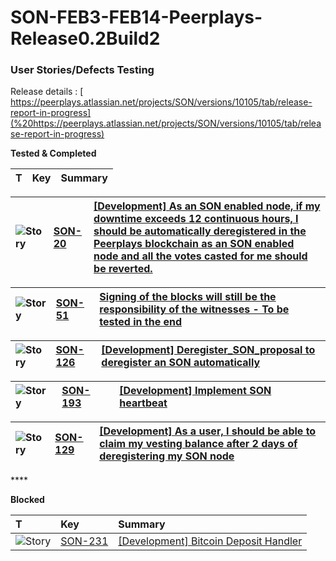# SON-FEB3-FEB14-Peerplays-Release0.2Build2

### **User Stories/Defects Testing** <a id="SON-FEB3-FEB14-Peerplays-Release0.2Build1-UserStories/DefectsTesting"></a>

 Release details : [ https://peerplays.atlassian.net/projects/SON/versions/10105/tab/release-report-in-progress](%20https://peerplays.atlassian.net/projects/SON/versions/10105/tab/release-report-in-progress)



**Tested & Completed** 

| T | Key | Summary |
| :--- | :--- | :--- |


| ![Story](https://peerplays.atlassian.net/secure/viewavatar?size=medium&avatarId=10315&avatarType=issuetype) | [SON-20](https://peerplays.atlassian.net/browse/SON-20) | [\[Development\] As an SON enabled node, if my downtime exceeds 12 continuous hours, I should be automatically deregistered in the Peerplays blockchain as an SON enabled node and all the votes casted for me should be reverted.](https://peerplays.atlassian.net/browse/SON-20) |
| :--- | :--- | :--- |


| ![Story](https://peerplays.atlassian.net/secure/viewavatar?size=medium&avatarId=10315&avatarType=issuetype) | [SON-51](https://peerplays.atlassian.net/browse/SON-51) | [Signing of the blocks will still be the responsibility of the witnesses - To be tested in the end](https://peerplays.atlassian.net/browse/SON-51) |
| :--- | :--- | :--- |


| ![Story](https://peerplays.atlassian.net/secure/viewavatar?size=medium&avatarId=10315&avatarType=issuetype) | [SON-126](https://peerplays.atlassian.net/browse/SON-126) | [\[Development\] Deregister\_SON\_proposal to deregister an SON automatically](https://peerplays.atlassian.net/browse/SON-126) |
| :--- | :--- | :--- |


| ![Story](https://peerplays.atlassian.net/secure/viewavatar?size=medium&avatarId=10315&avatarType=issuetype) | [SON-193](https://peerplays.atlassian.net/browse/SON-193) | [\[Development\] Implement SON heartbeat](https://peerplays.atlassian.net/browse/SON-193) |
| :--- | :--- | :--- |


| ![Story](https://peerplays.atlassian.net/secure/viewavatar?size=medium&avatarId=10315&avatarType=issuetype) | [SON-129](https://peerplays.atlassian.net/browse/SON-129) | [\[Development\] As a user, I should be able to claim my vesting balance after 2 days of deregistering my SON node](https://peerplays.atlassian.net/browse/SON-129) |
| :--- | :--- | :--- |


\*\*\*\*

**Blocked**

| T | Key | Summary |
| :--- | :--- | :--- |
| ![Story](https://peerplays.atlassian.net/secure/viewavatar?size=medium&avatarId=10315&avatarType=issuetype) | [SON-231](https://peerplays.atlassian.net/browse/SON-231) | [\[Development\] Bitcoin Deposit Handler](https://peerplays.atlassian.net/browse/SON-231) |



